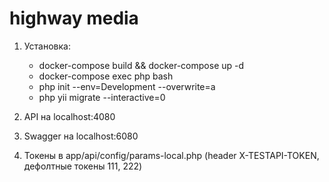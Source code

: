 # highway media

1. Установка:
    - docker-compose build && docker-compose up -d
    - docker-compose exec php bash
    - php init --env=Development --overwrite=a
    - php yii migrate --interactive=0
    
2. API на localhost:4080
3. Swagger на localhost:6080
4. Токены в app/api/config/params-local.php (header X-TESTAPI-TOKEN, дефолтные токены 111, 222)